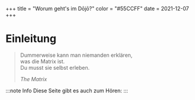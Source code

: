 +++
title = "Worum geht's im Dōjō?"
color = "#55CCFF"
date = 2021-12-07
+++

<script lang="ts">
    import Audio from '$lib/components/Audio.svelte';
    import Figure from '$lib/components/Figure.svelte';
</script>

# Einleitung

> Dummerweise kann man niemanden erklären, <br />
> was die Matrix ist.<br />
> Du musst sie selbst erleben.<br />
>
> _The Matrix_

:::note Info
Diese Seite gibt es auch zum Hören:
:::

<Audio src="https://dect42.de/audio/Uberblick.mp3" title="Überblick CoderDojo" cover="/images/brand.svg" artist="bengoshi" />

Willkommen zur Kursseite des CoderDojo. Während die meisten CoderDojos auf Kinder ausgerichte sind, liegt der Fokus des 2018 von uns gegründeten Dojos bei
Jugendlichen. Wir nehmen das nicht so genau, aber wenn du jünger als 12 Jahren bist, wirst wahrscheinlich mit dem
[CoderDojo Berlin](https://www.coderdojo-deutschland.de/) besser beraten sein. Dort findest du Gleichaltrige und wirst
Programmieren mit einer graphischen Oberfläche lernen. Die schauen wir uns zwar auch einmal an, aber es stellt nicht
unseren Schwerpunkt dar. Für diejenigen, die 16 Jahre und älter sind gibt es immer wieder zusätzliche Aufgaben, die
mathematisch orientiert sind. Daran kannst du zusätzlich knobeln und weiter trainieren.

Vorab - wer jetzt denkt - wofür ein weiterer Python-Buch bzw. -Kurs? Gibt es davon nicht schon genug? Ja, das ist
richtig. Aber wir streben weder einen Selbstlernkurs an, noch setzen wir auf Unterricht wie in der Schule. Unser Ansatz
ist eine Mischung aus zu Hause hacken und gemeinsamen Austausch. Es gibt aber Dinge, bei denen die Erfahrung gezeigt
hat, dass da viele das Handtuch schmeißen, beispielsweise die Installation. Lass dir bei so was bitte helfen, teilweise
setzen wir die Inanspruchnahme der Hilfe sogar ausdrücklich voraus. Und bei uns geht es mehr als nur „schnöden" Code.
Wir schauen auf Dinge wie Datenschutz, Nerdkultur ebenso wie auf Hardware.

<Figure src="/images/kyo-info/JJS_Dojo_s.jpg" alt="Gürtel" />

Trainieren? Der Begriff Dōjō kommt aus dem Kampfsport und stellt dort den Trainingsraum oder -halle dar. Programmieren
lernen hat vieles damit gemeinsam. Jeder der Lesen und Schreiben kann, kann Programmieren lernen. Aber wenn du
Programmieren lernen willst, wird das nicht klappen, indem du nur ein Buch liest oder einen Film schaust. So lernst du
weder Karate, Judo noch Fahrrad fahren. Da gehört immer eine ordentliche Portion Übung dazu.

Man kann eine Kata, also
die vorgeschrieben Bewegungsabläufe beim Karate, alleine üben. Aber regelmäßige Partnerübungen sind genauso wichtig wie das sich
jemand von außen das anschaut und Dir hilft, Deine Bewegungen zu verbessern. So ist das beim Coden auch. Es hilft, sich
gegenseitig Code vorzustellen, sich zu besprechen und sich Unterstützung zu holen, wenn es mal klemmt. Und jeder macht
früher oder später die Erfahrung, dass es mal nicht weitergeht. Statt das Handtuch zu werfen, lernt Ihr Euch gegenseitig
zu helfen oder von den erfahrenen Mentoren unterstützt zu werden. Dieser Teil ist mindestens so bedeutsam wie alleine zu
frickeln. Am meisten lernt, wer lehrt: Du wirst so von Problemen anderer hören, kannst ihnen helfen und eine Menge
selbst dazu lernen. Wir haben es zwar aktuell ausgesetzt, aber lange Zeit haben wir uns einmal wöchentlich in einer Videokonferenz getroffen. Wenn es dafür wieder Bedarf gibt, nehmen wir das gerne erneut auf. Sag uns einfach Bescheid. Diese Treffen wollen wir ergänzen durch
ein einmal monatliches Treffen im Berliner [Hackerspace xHain](https://x-hain.de/de/). Dabei laufen viele Workshops unter dem Dach von Jugend hackt. An dieser Stelle kann das Script
beziehungsweise der Text nicht immer aktuell sein - also schau bitte auf unserer Homepage unter News nach. Wenn du nicht
aus Berlin kommst, sprich uns an und wir versuchen dir zu helfen, in Deiner Stadt Ansprechpartner zu finden.

Kennst du die Gürtelfarben aus dem Kampfsport? Ein bunter Strauß an Farben, der dich am Ende zum schwarzen Gürtel führen
soll, die sogenannten Kyo-Grade oder im deutschen Schüler-Grade. Es gibt nicht nur einen schwarzen Gürtel, sondern
verschiedene Dan-Grade - im deutschen Meister-Grade. An diesem System wollen wir uns orientieren. Wir beginnen mit dem
Weg zum weißen Gürtel. Danach hast du die wichtigsten bzw. ersten Grundbegriffe drauf. Wir haben keine „Gürtelprüfungen"
geplant. Aus eigenen Erfahrungen von verschiedenen Budo-Sportarten finden das manche jedoch gut. Wenn euch so etwas
ansprechen sollte, sagt uns Bescheid und wir gehen darauf ein.

Ob mit oder ohne Prüfung: du solltest die Tests für den
„Gürtel" bestehen, bevor du weitermachst. Andernfalls fehlen dir Grundlagen für die nächsten Kapitel und das schafft
mehr Frust als Lust beim Weitermachen. Wenn du merkst, dass dir was fehlt und aber du nicht so richtig weiterkommst - sprich uns
an, damit wir gemeinsam daran feilen. Umgekehrt hilft es Mentoren, wenn sie wissen, was du schon gemacht hast und was
vorausgesetzt werden darf. Wenn du bei einem solchen „Test" nicht weiterkommst, ist das nicht schlimm - wir sind hier
nicht in der Schule. Hier geht es nicht darum, eine Prüfung zu bestehen, sondern etwas zu lernen. Wenn du also bei einem
Test stecken bleibst, nimm das zum Anlass, um dir von den Mentorinnen helfen zu lassen. Oft braucht es nur einen kleinen
Stupser in die richtige Richtung und du kannst die Aufgabe selber richtig weiterlösen.

<Figure src="/images/kyo-info/karate-2717178_1280_s.jpg" alt="Bruchtest" float="right" />

Was lernen wir? Wir beginnen mit Python. Die Wahl der „richtigen" Programmiersprache kann zu regelrechten
Glaubensstreitigkeiten führen. Es gibt Sprachen, die sich eher für Anfänger eignen und welche, die sich weniger für
Anfänger eigenen. Und es gibt Sprachen, die für einen bestimmten Zweck besser geeignet sind als andere. Es gibt nicht
_"die"_ Programmiersprache. Insofern werden wir mit jedem Gurt auch einen Blick auf weitere Sprache werfen. Es sind
keine Programmiersprachen im eigentlichen Sinne, aber html und css, um Internetseiten zu erstellen, werden wir ebenfalls
erlernen. Wir werden ebenso einen Blick auf Dinge wie Netzwerktechnik, auf Linux, Datenschutz, Cybersicherheit werfen
und nehmen bei unseren Treffen in unserem Hackspace oder auf dem Congress gerne einmal einen Lötkolben in die Hand. Der
Weg zum _"schwarzen Gürtel"_ besteht also nicht nur aus dem Erlernen von ein paar Befehlen einer Programmiersprache,
sondern aus einem Potpourri an Dingen. Und dir sollte klar sein - zum begehrten _"schwarzen Gürtel"_ ist noch niemand
über `s Wochenende gekommen. Gib dir also selbst Zeit.

Der Anfang ist leider oft etwas trocken, weil man erst etwas Rüstzeug lernen muss, bevor es richtig spaßig wird. Bevor
du tolle Würfe und Tritte lernst, steht immer erst eine Runde Fallschule und Bewegungslehre an. So ist das hier auch. Im
Weißgurt lernst du absolute Basics. Vieles werden wir nur anreißen können und müssen dich für eine Vertiefung auf später
vertrösten. Aber andernfalls besteht die Gefahr, sich gleich in Details zu verlieren. Auch in den folgenden Einheiten
werden wir aus diesem Grund manche Dinge bewusst auf spätere Einheiten verschieben. Im Gelbgurt wollen wir dann aber
gleich ein Weltraumspiel bauen und dieses Stück für Stück weiter ausbauen. Gleichzeitig wollen wir keine Dinge machen,
die anfangs noch nicht erklärt werden können. Aus diesem Grund verzichten wir zunächst auf grafische „Spielereien". Aber
halte durch, die kommen!

<Figure src="/images/kyo-info/martial-83009_1280_s.jpg" alt="Training" float="left" caption={false} />

Wie oft solltest du dich damit beschäftigen müssen? Müssen wäre schon mal kein guter Start. Wir sind hier nicht in der
Schule. Wir treffen uns, weil wir neugierig sind und Spaß an der Sache haben, nicht weil wir müssen. Insofern kann man
selbstverständlich auch mal aussetzen, weil es vielleicht einem gerade mit Klausuren zuviel wird oder anderes anliegt.
Aber klar ist - ohne eine regelmäßige Beschäftigung kommst du nicht voran und es demotiviert,
wenn man immer auf der Stelle tritt. Neben unserem wöchentlichen Treffen solltest du dir also schon mindestens einen
Nachmittag die Woche dafür Zeit nehmen. Zwar setzt sich niemand hin und paukt wie bei einer Sprache Vokabeln. Die
Befehle lernst du, indem du sie regelmäßig benutzt. Ohne das wird es schwierig. Wir wollen dich nicht abschrecken,
sondern motiviere, dran zu bleiben. Der Anfang stellt erfahrungsgemäß eine erste Klippe dar und danach kommen ebenfalls
Höhen und Tiefen. Niemand lernt Segeln, wenn immer Flaute ist. Böen können anstrengend sein, aber mit jeder lernt man
etwas dazu. Und wenn das Bötchen kentert - nicht schlimm, wieder aufrichten, Wasser rausschöpfen, weiterfahren.

<Figure src="/images/kyo-info/capsized-31696_1280_s.png" alt="Kentern" />

Wir setzen keine Kenntnisse voraus. Wenn du schon Vorkenntnisse hast und später einsteigen willst, ist das kein Problem.
Mach die Tests am Ende eines Kapitels (nicht nur lesen, lösen!). Wenn du die hinbekommst, weiterziehen. Es gibt noch
keine Kapitel? Dann wirst du Dich leider gedulden müssen, da der Kurs noch im Entstehen ist. Wenn du aber schon soweit
bist - beteilige Dich doch und hilf uns, den Kurs weiteraufzubauen.

Vielen Dingen werden wir uns wie in einer Spirale annähern. Wir können nicht jedes Thema gleich bis in die Tiefe
bearbeiten, weil das überforderte. Falls du also schon Vorkenntnisse hast oder dich auch sonst fragst, ob das zu einem
Thema schon alles ist - in aller Regel nicht. Wir greifen die einzelnen Teile später wieder auf und vertiefen sie Stück
für Stück.

<Figure src="/images/kyo-info/fantasy-fractal.jpg" alt="Spirale" />

Was du jedoch brauchen wirst, ist eine installierte Python-Version mit virtualenv und eine Oberfläche, um einen Code zu
schreiben. Wir empfehlen hier die Community-Version von PyCharme. Klar ginge es auch mit anderen anderen IDEs, aber du
machst es Dir selber leichter, wenn du zumindest am Anfang die gleiche nimmst. Wir werden später auch einen Blick auf
andere werfen. Daneben solltest du Git installiert habenn. Wir verzichten hier bewusst auf Installationsanleitungen,
sondern geben nur ein paar Links. Es gibt erhebliche Unterschiede zwischen Windows, Linux und Mac und den dortigen
Versionen. Außerdem ist das ein Punkt, an dem viele verzweifeln und Aussteigen. Um nicht an dieser Hürde zu scheitern -
wenn du es nicht selber hinbekommst, lass dir bitte helfen. Vielleicht hast du jemanden in Deinem Umfeld wie Deine
Eltern oder Lehrkräfte. Ansonsten bieten wir dir gerne an, bei der Installation zu unterstützen. Sprich uns einfach an. Du
verfügst nur über ein Handy oder Tablett und kannst auf keinen Computer / Notebook zugreifen? Wir helfen dir gerne, wie
du für circa 150 Euro für die ersten Schritte ausreichendes Gerät erwerben kannst. Für Veranstaltungen haben wir einen Pool an Leihgeräten zur Verfügung. Sag uns nur bitte rechtzeitig Bescheid.

Ein paar Hinweise zum Layout. Wenn es um Code geht, sieht das so aus:

```python:test.py
print("Testcode")
```

Wenn Code angegeben wird - probiere ihn bitte immer selbst auch bei dir aus! Das übt. Und verändere ihn gerne und spiele
damit herum. Du kannst nichts kaputt machen. Wenn wir dir sagen - das oder jenes geht nicht - probiere es mal aus. Auch
wenn es anfangs komisch klingen mag - aus genau den dann entstehenden Fehlermeldungen lernst du eine Menge!

Wenn Stolperstein zu beachten sind, gibt es an der Seitenrand einen Hinweis. Hier solltest du besonders aufpassen und
die Hinweise genau befolgen beziehungsweise nochmal lesen, wenn etwas nicht funktioniert.

Wenn es mathematische Zusatzaufgaben gibt, wird das extra ausgewiesen.

Sprachlich stellen wir den Text sukzessive auf die weibliche Form um. Jungs und diverse Menschen sind davon natürlich auch umfasst. Wenn wir Inhalte diverser und inklusiver gestalten können, stehen wir dem offen gegenüber. Schlag uns bitte einfach an konkreten Stellen vor, wie wir besser gestalten können und wir werden uns das anschauen. Das gilt natürlich auch, wenn wir irgendwo jemanden vor den Kopf stoßen sollten. Bitte geh erstmal davon aus, dass das nicht unsere Intension ist und lass uns ins Gespräch kommen, wie es besser geht.

Auf geht `s zum [Weißgurt](https://coderdojo.red/kyo-7/). Und bis wir uns beim nächsten BBB- oder Reallife-Meeting
sehen - Stay safe and keep coding!

## Selber installieren

Wenn du die notwendigen Dinge selbst installieren willst oder jemanden neben dir hast, der dir hilft:

- [Python, mindestens in Version 3.8](https://www.python.org/downloads/)
- [pip](https://geekflare.com/de/python-pip-installation/)
- [virtualenv](https://virtualenv.pypa.io/en/latest/installation.html)
- [Community Edition PyCharm](https://www.jetbrains.com/de-de/pycharm/download/)

Natürlich können auch andere IDEs genutzt werden, aber unsere Erklärungen beziehen sich nur auf PyCharm, um es
übersichtlicher zu halten.

## Los geht 's

[Hier geht es direkt zum ersten Gurt.](https://coderdojo.red/posts/kyo-7/)

### Bildnachweise

Kinder in dem philippinischen Karate-Dōjō der Jack und Jill Schule in Bacolod - Von Jjskarate. - Eigenes Werk;
Übertragen aus en.wikipedia nach Commons, CC BY-SA 3.0, <https://commons.wikimedia.org/w/index.php?curid=50279796>

Karatetraining - Bild von
[Michele Stival](https://pixabay.com/users/stivy73-6360334/?utm_source=link-attribution&utm_medium=referral&utm_campaign=image&utm_content=2717178)
von
[Pixabay](https://pixabay.com/?utm_source=link-attribution&utm_medium=referral&utm_campaign=image&utm_content=2717178)

Kindertraining - Bild von
[PublicDomainPictures](https://pixabay.com/users/publicdomainpictures-14/?utm_source=link-attribution&utm_medium=referral&utm_campaign=image&utm_content=83009)
von [Pixabay](https://pixabay.com/?utm_source=link-attribution&utm_medium=referral&utm_campaign=image&utm_content=83009)

Kentern - Bild von
[Clker-Free-Vector-Images](https://pixabay.com/users/clker-free-vector-images-3736/?utm_source=link-attribution&utm_medium=referral&utm_campaign=image&utm_content=31696)
von [Pixabay](https://pixabay.com/?utm_source=link-attribution&utm_medium=referral&utm_campaign=image&utm_content=31696)

Spirale - Bild von
[Stefan keller von Pixabay](https://pixabay.com/?utm_source=link-attribution&utm_medium=referral&utm_campaign=image&utm_content=4356228)
